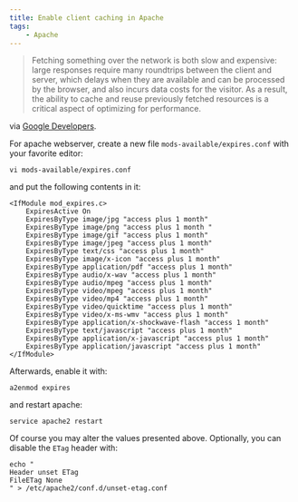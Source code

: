 ```yaml
---
title: Enable client caching in Apache
tags:
    - Apache
---
```


> Fetching something over the network is both slow and expensive: large responses require many roundtrips between the client and server, which delays when they are available and can be processed by the browser, and also incurs data costs for the visitor. As a result, the ability to cache and reuse previously fetched resources is a critical aspect of optimizing for performance.

via [Google Developers](https://developers.google.com/web/fundamentals/performance/optimizing-content-efficiency/http-caching).

For apache webserver, create a new file `mods-available/expires.conf` with your favorite editor:

	vi mods-available/expires.conf

and put the following contents in it:

	<IfModule mod_expires.c>
	 	ExpiresActive On
		ExpiresByType image/jpg "access plus 1 month"
		ExpiresByType image/png "access plus 1 month "
		ExpiresByType image/gif "access plus 1 month"
		ExpiresByType image/jpeg "access plus 1 month"
		ExpiresByType text/css "access plus 1 month"
		ExpiresByType image/x-icon "access plus 1 month"
		ExpiresByType application/pdf "access plus 1 month"
		ExpiresByType audio/x-wav "access plus 1 month"
		ExpiresByType audio/mpeg "access plus 1 month"
		ExpiresByType video/mpeg "access plus 1 month"
		ExpiresByType video/mp4 "access plus 1 month"
		ExpiresByType video/quicktime "access plus 1 month"
		ExpiresByType video/x-ms-wmv "access plus 1 month"
		ExpiresByType application/x-shockwave-flash "access 1 month"
		ExpiresByType text/javascript "access plus 1 month"
		ExpiresByType application/x-javascript "access plus 1 month"
		ExpiresByType application/javascript "access plus 1 month"
	</IfModule>

Afterwards, enable it with:

	a2enmod expires

and restart apache:

	service apache2 restart

Of course you may alter the values presented above. Optionally, you can disable the `ETag` header with:

	echo "
	Header unset ETag
	FileETag None
	" > /etc/apache2/conf.d/unset-etag.conf
